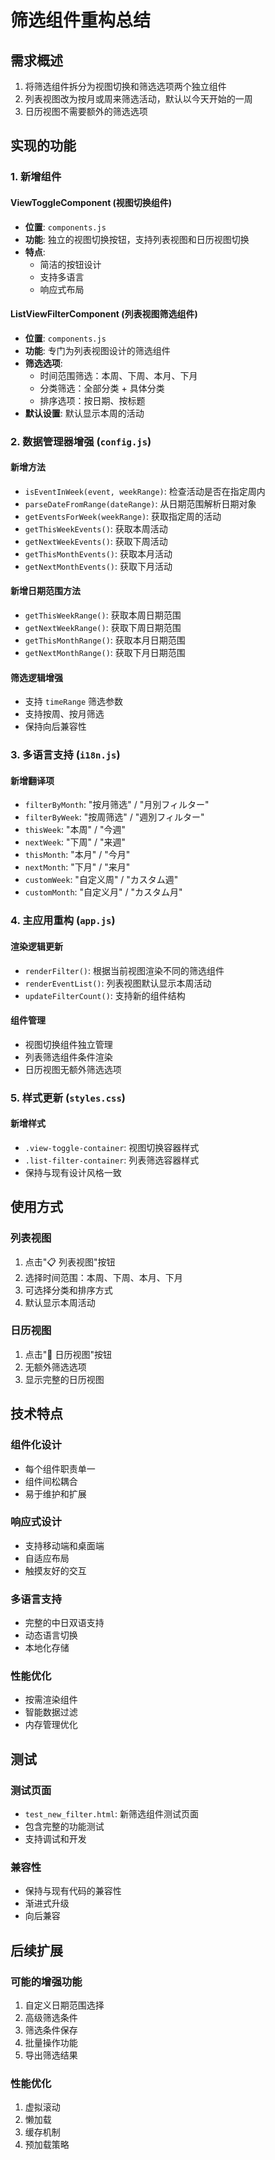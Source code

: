 # 筛选组件重构总结

## 需求概述
1. 将筛选组件拆分为视图切换和筛选选项两个独立组件
2. 列表视图改为按月或周来筛选活动，默认以今天开始的一周
3. 日历视图不需要额外的筛选选项

## 实现的功能

### 1. 新增组件

#### ViewToggleComponent (视图切换组件)
- **位置**: `components.js`
- **功能**: 独立的视图切换按钮，支持列表视图和日历视图切换
- **特点**: 
  - 简洁的按钮设计
  - 支持多语言
  - 响应式布局

#### ListViewFilterComponent (列表视图筛选组件)
- **位置**: `components.js`
- **功能**: 专门为列表视图设计的筛选组件
- **筛选选项**:
  - 时间范围筛选：本周、下周、本月、下月
  - 分类筛选：全部分类 + 具体分类
  - 排序选项：按日期、按标题
- **默认设置**: 默认显示本周的活动

### 2. 数据管理器增强 (`config.js`)

#### 新增方法
- `isEventInWeek(event, weekRange)`: 检查活动是否在指定周内
- `parseDateFromRange(dateRange)`: 从日期范围解析日期对象
- `getEventsForWeek(weekRange)`: 获取指定周的活动
- `getThisWeekEvents()`: 获取本周活动
- `getNextWeekEvents()`: 获取下周活动
- `getThisMonthEvents()`: 获取本月活动
- `getNextMonthEvents()`: 获取下月活动

#### 新增日期范围方法
- `getThisWeekRange()`: 获取本周日期范围
- `getNextWeekRange()`: 获取下周日期范围
- `getThisMonthRange()`: 获取本月日期范围
- `getNextMonthRange()`: 获取下月日期范围

#### 筛选逻辑增强
- 支持 `timeRange` 筛选参数
- 支持按周、按月筛选
- 保持向后兼容性

### 3. 多语言支持 (`i18n.js`)

#### 新增翻译项
- `filterByMonth`: "按月筛选" / "月別フィルター"
- `filterByWeek`: "按周筛选" / "週別フィルター"
- `thisWeek`: "本周" / "今週"
- `nextWeek`: "下周" / "来週"
- `thisMonth`: "本月" / "今月"
- `nextMonth`: "下月" / "来月"
- `customWeek`: "自定义周" / "カスタム週"
- `customMonth`: "自定义月" / "カスタム月"

### 4. 主应用重构 (`app.js`)

#### 渲染逻辑更新
- `renderFilter()`: 根据当前视图渲染不同的筛选组件
- `renderEventList()`: 列表视图默认显示本周活动
- `updateFilterCount()`: 支持新的组件结构

#### 组件管理
- 视图切换组件独立管理
- 列表筛选组件条件渲染
- 日历视图无额外筛选选项

### 5. 样式更新 (`styles.css`)

#### 新增样式
- `.view-toggle-container`: 视图切换容器样式
- `.list-filter-container`: 列表筛选容器样式
- 保持与现有设计风格一致

## 使用方式

### 列表视图
1. 点击"📋 列表视图"按钮
2. 选择时间范围：本周、下周、本月、下月
3. 可选择分类和排序方式
4. 默认显示本周活动

### 日历视图
1. 点击"📅 日历视图"按钮
2. 无额外筛选选项
3. 显示完整的日历视图

## 技术特点

### 组件化设计
- 每个组件职责单一
- 组件间松耦合
- 易于维护和扩展

### 响应式设计
- 支持移动端和桌面端
- 自适应布局
- 触摸友好的交互

### 多语言支持
- 完整的中日双语支持
- 动态语言切换
- 本地化存储

### 性能优化
- 按需渲染组件
- 智能数据过滤
- 内存管理优化

## 测试

### 测试页面
- `test_new_filter.html`: 新筛选组件测试页面
- 包含完整的功能测试
- 支持调试和开发

### 兼容性
- 保持与现有代码的兼容性
- 渐进式升级
- 向后兼容

## 后续扩展

### 可能的增强功能
1. 自定义日期范围选择
2. 高级筛选条件
3. 筛选条件保存
4. 批量操作功能
5. 导出筛选结果

### 性能优化
1. 虚拟滚动
2. 懒加载
3. 缓存机制
4. 预加载策略 